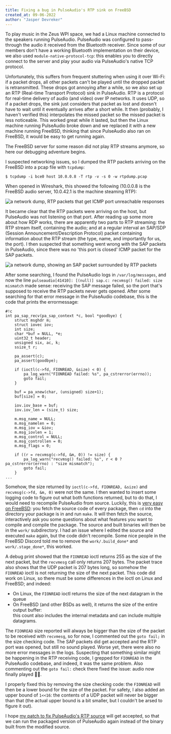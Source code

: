 ```yaml
---
title: Fixing a bug in PulseAudio's RTP sink on FreeBSD
created_at: 09-06-2022
author: "Jasper Devreker"
---
```


To play music in the Zeus WPI space, we had a Linux machine
connected to the speakers running PulseAudio. PulseAudio was
configured to pass-through the audio it received from the Bluetooth
receiver. Since some of our members don't have a working Bluetooth implementation
on their device, we also used `module-native-protocol-tcp`: this enables you
to directly connect to the server and play your audio via PulseAudio's native
TCP protocol.

Unfortunately, this suffers from frequent stuttering when using it over Wi-Fi:
if a packet drops, all other packets can't be played until the dropped packet is retransmitted.
These drops got annoying after a while, so we also set up an RTP
(Real-time Transport Protocol) sink in PulseAudio.
RTP is a protocol for real-time delivery of audio (and video) over IP networks.
It uses UDP, so if a packet drops, the sink just considers that packet as lost and doesn't
have to wait until it eventually arrives after a short while. It then (probably, I haven't verified this) interpolates the missed packet so the missed packet is less noticeable.
This worked great while it lasted, but then the Linux machine running PulseAudio broke down
and we replaced it with a new machine running FreeBSD, thinking that since PulseAudio also
ran on FreeBSD, it would be easy to get running again.

The FreeBSD server for some reason did not play RTP streams anymore, so here our debugging
adventure begins.

I suspected networking issues, so I dumped the RTP packets arriving on the FreeBSD into a
pcap file with `tcpdump`:

```
$ tcpdump -i bce0 host 10.0.0.8 -T rtp -v -s 0 -w rtpdump.pcap
```

When opened in Wireshark, this showed the following (10.0.0.8 is the FreeBSD audio server, 10.0.42.1 is the machine steaming RTP):

![a network dump, RTP packets that get ICMP port unreachable responses](https://pics.zeus.gent/rtp_port_unreachable.png)

It became clear that the RTP packets were arriving on the host, but PulseAudio was not listening on that port. After reading up some more about how RDP works, there are apparently two parts to RTP streaming: the RTP stream itself, containing the audio; and 
at a regular interval an SAP/SDP (Session Announcement/Description Protocol) packet containing information about the RTP stream (the type, name, and importantly for us, the port). I then suspected that something went wrong with the SAP packets in PulseAudio, since there was no 'this port is closed' ICMP packet for the SAP packets. 

![a network dump, showing an SAP packet surrounded by RTP packets](https://pics.zeus.gent/sap_packet.png)

After some searching, I found the PulseAudio logs in `/var/log/messages`, and now the line
`pulseaudio[41410]: [(null)] sap.c: recvmsg() failed: size mismatch` made sense: receiving
the SAP message failed, so the port that's supposed to receive the RTP packets never gets
opened. After some searching for that error message in the PulseAudio codebase, this is 
the code that prints the errormessage:

<pre><code>#!c
int pa_sap_recv(pa_sap_context *c, bool *goodbye) {
    struct msghdr m;
    struct iovec iov;
    int size;
    char *buf = NULL, *e;
    uint32_t header;
    unsigned six, ac, k;
    ssize_t r;

    pa_assert(c);
    pa_assert(goodbye);

    if (ioctl(c->fd, FIONREAD, &size) < 0) {
        pa_log_warn("FIONREAD failed: %s", pa_cstrerror(errno));
        goto fail;
    }

    buf = pa_xnew(char, (unsigned) size+1);
    buf[size] = 0;

    iov.iov_base = buf;
    iov.iov_len = (size_t) size;

    m.msg_name = NULL;
    m.msg_namelen = 0;
    m.msg_iov = &iov;
    m.msg_iovlen = 1;
    m.msg_control = NULL;
    m.msg_controllen = 0;
    m.msg_flags = 0;

    if ((r = recvmsg(c->fd, &m, 0)) != size) {
        pa_log_warn("recvmsg() failed: %s", r < 0 ? pa_cstrerror(errno) : "size mismatch");
        goto fail;
    }
...
</code></pre>

Somehow, the size returned by `ioctl(c->fd, FIONREAD, &size)` and `recvmsg(c->fd, &m, 0)`
were not the same. I then wanted to insert some logging code to figure out what both functions returned, but to do that, I would need to recompile PulseAudio from source.
Luckily, this is [very easy on FreeBSD](https://docs.freebsd.org/en/books/handbook/ports/#ports-using-portsnap-method): you fetch the source code of every package, then `cd` into the directory your package is in and run `make`. It will then fetch the source, interactively ask you some questions about what features you want to compile and compile the package. The source and built binaries will then be in the `work/` subdirectory.
I had an issue where I edited the source and executed `make` again, but the code didn't recompile. Some nice people in the FreeBSD Discord told me to remove the `work/.build_done*` and `work/.stage_done*`, this worked.


A debug print showed that the `FIONREAD` ioctl returns 255 as the size of the next packet, but the `recvmesg` call only returns 207 bytes. The packet
trace also shows that the UDP packet is 207 bytes long, so somehow the `FIONREAD` ioctl
is not returning the size of the next packet. This code did work on Linux, so there must
be some differences in the ioctl on Linux and FreeBSD; and indeed:

- On Linux, the `FIONREAD` ioctl returns the size of the next datagram in the queue
- On FreeBSD (and other BSDs as well), it returns the size of the entire output buffer:    
  this count also includes the internal metadata and can include multiple datagrams.

The `FIONREAD` size reported will always be bigger than the size of the packet to be 
received with `recvmesg`, so for now, I commented out the `goto fail;` in the size 
checking code.
The SAP packets did get accepted and the RTP port was opened, but still no sound played. 
Worse yet, there were also no more error messages in the logs. Suspecting that something
similar might be happening in the RTP receiving code, I grepped for `FIONREAD` in the
PulseAudio codebase, and indeed, it was the same problem. Also commenting out the `goto fail:` check there fixed the issue: audio now finally played 🎉🎉.

I properly fixed this by removing the size checking code: the `FIONREAD` will then be a
lower bound for the size of the packet. For safety, I also added an upper bound of `1<<16`:
the contents of a UDP packet will never be bigger than that (the actual upper bound is a bit smaller, but I couldn't be arsed to figure it out).

I hope [my patch to fix PulseAudio's RTP source](https://gitlab.freedesktop.org/pulseaudio/pulseaudio/-/merge_requests/718) will get accepted, so that we can run the
packaged version of PulseAudio again instead of the binary built from the modified source.